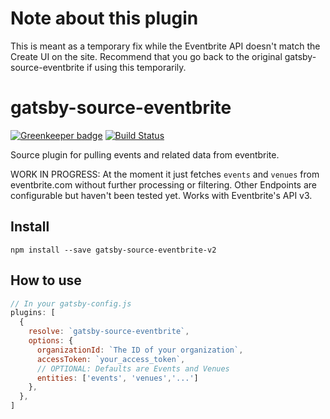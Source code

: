 
# Note about this plugin

This is meant as a temporary fix while the Eventbrite API doesn't match the Create UI on the site. Recommend that you go back to the original gatsby-source-eventbrite if using this temporarily.

# gatsby-source-eventbrite

[![Greenkeeper badge](https://badges.greenkeeper.io/GatsbyCentral/gatsby-source-eventbrite.svg)](https://greenkeeper.io/)
[![Build Status](https://travis-ci.org/GatsbyCentral/gatsby-source-eventbrite.svg?branch=master)](https://travis-ci.org/GatsbyCentral/gatsby-source-eventbrite)

Source plugin for pulling events and related data from eventbrite. 

WORK IN PROGRESS: At the moment it just fetches `events` and `venues` from eventbrite.com without further processing or filtering. Other Endpoints are configurable but haven't been tested yet.
Works with Eventbrite's API v3.

## Install

`npm install --save gatsby-source-eventbrite-v2`

## How to use

```javascript
// In your gatsby-config.js
plugins: [
  {
    resolve: `gatsby-source-eventbrite`,
    options: {
      organizationId: `The ID of your organization`,
      accessToken: `your_access_token`,
      // OPTIONAL: Defaults are Events and Venues
      entities: ['events', 'venues','...']
    },
  },
]
```
